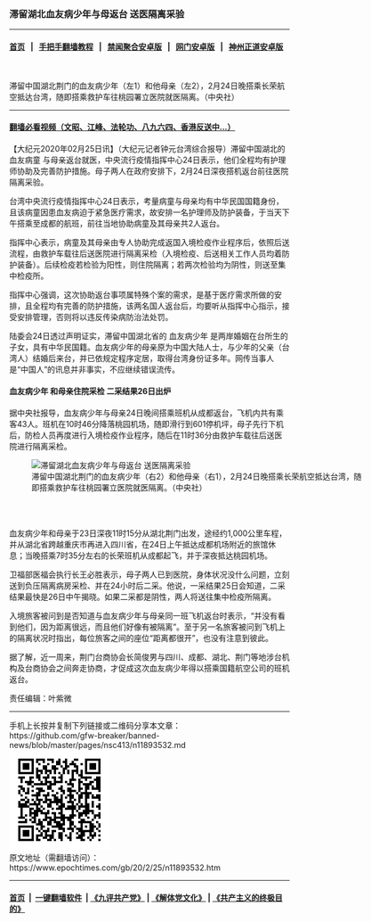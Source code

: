 ### 滞留湖北血友病少年与母返台 送医隔离采验
------------------------

#### [首页](https://github.com/gfw-breaker/banned-news/blob/master/README.md) &nbsp;&nbsp;|&nbsp;&nbsp; [手把手翻墙教程](https://github.com/gfw-breaker/guides/wiki) &nbsp;&nbsp;|&nbsp;&nbsp; [禁闻聚合安卓版](https://github.com/gfw-breaker/bn-android) &nbsp;&nbsp;|&nbsp;&nbsp; [网门安卓版](https://github.com/oGate2/oGate) &nbsp;&nbsp;|&nbsp;&nbsp; [神州正道安卓版](https://github.com/SzzdOgate/update) 



<div><img alt="" class="aligncenter wp-post-image" src="https://i.epochtimes.com/assets/uploads/2020/02/2002242039192378-600x400.jpg"/>
<div class="red16 caption">
 <p>
  滞留中国湖北荆门的血友病少年（左1）和他母亲（左2），2月24日晚搭乘长荣航空抵达台湾，随即搭乘救护车往桃园署立医院就医隔离。（中央社）
 </p>
</div>
</div><hr/>

#### [翻墙必看视频（文昭、江峰、法轮功、八九六四、香港反送中...）](https://github.com/gfw-breaker/banned-news/blob/master/pages/link3.md)

<div><p>
 【大纪元2020年02月25日讯】（大纪元记者钟元台湾综合报导）滞留中国湖北的
 <ok href="https://www.epochtimes.com/gb/tag/%E8%A1%80%E5%8F%8B%E7%97%85%E7%AB%A5.html">
  血友病童
 </ok>
 与母亲返台就医，中央流行疫情指挥中心24日表示，他们全程均有护理师协助及完善防护措施。母子两人在政府安排下，2月24日深夜搭机返台前往医院隔离采验。
</p>
<p>
 台湾中央流行疫情指挥中心24日表示，考量病童与母亲均有中华民国国籍身份，且该病童因患血友病迫于紧急医疗需求，故安排一名护理师及防护装备，于当天下午搭乘至成都的航班，前往当地协助病童及其母亲共2人返台。
</p>
<p>
 <center>
 </center>
 指挥中心表示，病童及其母亲由专人协助完成返国入境检疫作业程序后，依照后送流程，由救护车载往后送医院进行隔离采检（入境检疫、后送相关工作人员均着防护装备）。后续检疫若检验为阳性，则住院隔离；若两次检验均为阴性，则送至集中检疫所。
</p>
<p>
 指挥中心强调，这次协助返台事项属特殊个案的需求，是基于医疗需求所做的安排，且全程均有完善的防护措施，该两名国人返台后，均要听从指挥中心指示，接受安排管理，否则将以违反传染病防治法处罚。
</p>
<p>
 陆委会24日透过声明证实，滞留中国湖北省的
 <ok href="https://www.epochtimes.com/gb/tag/%E8%A1%80%E5%8F%8B%E7%97%85%E5%B0%91%E5%B9%B4.html">
  血友病少年
 </ok>
 是两岸婚姻在台所生的子女，具有中华民国籍。血友病少年的母亲原为中国大陆人士，与少年的父亲（台湾人）结婚后来台，并已依规定程序定居，取得台湾身份证多年。网传当事人是“中国人”的讯息并非事实，不应继续错误流传。
</p>
<h4>
 <ok href="https://www.epochtimes.com/gb/tag/%E8%A1%80%E5%8F%8B%E7%97%85%E5%B0%91%E5%B9%B4.html">
  血友病少年
 </ok>
 和母亲住院采检 二采结果26日出炉
</h4>
<p>
 据中央社报导，血友病少年与母亲24日晚间搭乘班机从成都返台，飞机内共有乘客43人。班机在10时46分降落桃园机场，随即滑行到601停机坪，母子先行下机后，防检人员再度进行入境检疫作业程序，随后在11时36分由救护车载往后送医院进行隔离采检。
</p>
<figure class="wp-caption aligncenter" id="attachment_11893598" style="width: 600px">
 <ok href="http://i.epochtimes.com/assets/uploads/2020/02/2002242105092378.jpg">
  <img alt="滞留湖北血友病少年与母返台 送医隔离采验" class="size-large wp-image-11893598" src="http://i.epochtimes.com/assets/uploads/2020/02/2002242105092378-600x566.jpg" title="滞留湖北血友病少年与母返台 送医隔离采验"/>
 </ok>
 <br/><figcaption class="wp-caption-text">
  滞留中国湖北荆门的血友病少年（右2）和他母亲（右1），2月24日晚搭乘长荣航空抵达台湾，随即搭乘救护车往桃园署立医院就医隔离。（中央社）
 </figcaption><br/>
</figure><br/>
<p>
 血友病少年和母亲于23日深夜11时15分从湖北荆门出发，途经约1,000公里车程，并从湖北省跨越重庆市再进入四川省，在24日上午抵达成都机场附近的旅馆休息；当晚搭乘7时35分左右的长荣班机从成都起飞，并于深夜抵达桃园机场。
</p>
<p>
 卫福部医福会执行长王必胜表示，母子两人已到医院，身体状况没什么问题，立刻送到负压隔离病房采检、并在24小时后二采。他说，一采结果25日会知道，二采结果最快是26日中午揭晓。如果二采都是阴性，两人将送往集中检疫所隔离。
</p>
<p>
 入境旅客被问到是否知道与血友病少年与母亲同一班飞机返台时表示，“并没有看到他们，因为距离很远，而且他们好像有被隔离”。至于另一名旅客被问到飞机上的隔离状况时指出，每位旅客之间的座位“距离都很开”，也没有注意到彼此。
</p>
<p>
 据了解，近一周来，荆门台商协会长简俊男与四川、成都、湖北、荆门等地涉台机构及台商协会之间奔走协商，才促成这次血友病少年得以搭乘国籍航空公司的班机返台。
</p>
<p>
 责任编辑：叶紫微
</p>
</div>
<hr/>
手机上长按并复制下列链接或二维码分享本文章：<br/>
https://github.com/gfw-breaker/banned-news/blob/master/pages/nsc413/n11893532.md <br/>
<a href='https://github.com/gfw-breaker/banned-news/blob/master/pages/nsc413/n11893532.md'><img src='https://github.com/gfw-breaker/banned-news/blob/master/pages/nsc413/n11893532.md.png'/></a> <br/>
原文地址（需翻墙访问）：https://www.epochtimes.com/gb/20/2/25/n11893532.htm


------------------------
#### [首页](https://github.com/gfw-breaker/banned-news/blob/master/README.md) &nbsp;|&nbsp; [一键翻墙软件](https://github.com/gfw-breaker/nogfw/blob/master/README.md) &nbsp;| [《九评共产党》](https://github.com/gfw-breaker/9ping.md/blob/master/README.md#九评之一评共产党是什么) | [《解体党文化》](https://github.com/gfw-breaker/jtdwh.md/blob/master/README.md) | [《共产主义的终极目的》](https://github.com/gfw-breaker/gczydzjmd.md/blob/master/README.md)


<img src='http://gfw-breaker.win/banned-news/pages/nsc413/n11893532.md' width='0px' height='0px'/>